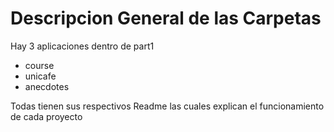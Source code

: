 # Descripcion General de las Carpetas
Hay 3 aplicaciones dentro de part1
- course
- unicafe
- anecdotes

Todas tienen sus respectivos Readme las cuales explican el funcionamiento de cada proyecto
